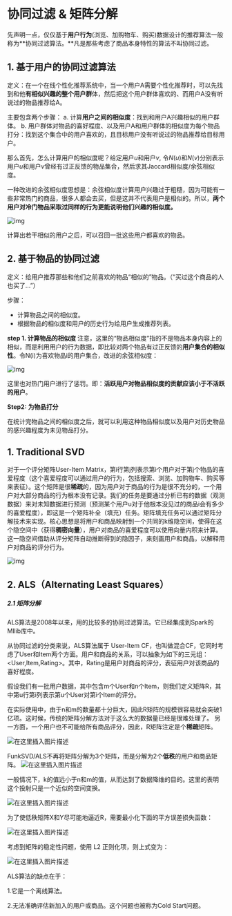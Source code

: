 # 协同过滤 & 矩阵分解

先声明一点，仅仅基于**用户行为**(浏览、加购物车、购买)数据设计的推荐算法一般称为**协同过滤算法。**凡是那些考虑了商品本身特性的算法不叫协同过滤。

## 1. 基于用户的协同过滤算法
定义：在一个在线个性化推荐系统中，当一个用户A需要个性化推荐时，可以先找到和他**有相似兴趣的整个用户群**体，然后把这个用户群体喜欢的、而用户A没有听说过的物品推荐给A。

主要包含两个步骤：
a. 计算**用户之间的相似度**：找到和用户A兴趣相似的用户群体。
b. 用户群体对物品的喜好程度、以及用户A和用户群体的相似度为每个物品打分：找到这个集合中的用户喜欢的，且目标用户没有听说过的物品推荐给目标用户。

那么首先，怎么计算用户的相似度呢？给定用户$u$和用户$v$, 令$N(u)$和$N(v)$分别表示用户$u$和用户$v$曾经有过正反馈的物品集合，然后求其Jaccard相似度/余弦相似度。

一种改进的余弦相似度思想是：余弦相似度计算用户兴趣过于粗糙，因为可能有一些非常热门的商品，很多人都会去买，但是这并不代表用户是相似的。所以，**两个用户对冷门物品采取过同样的行为更能说明他们兴趣的相似度。**

![img](https://img-blog.csdnimg.cn/20210203140847681.jpg?x-oss-process=image/watermark,type_ZmFuZ3poZW5naGVpdGk,shadow_10,text_aHR0cHM6Ly9ibG9nLmNzZG4ubmV0L3dlaXhpbl80MTMzMjAwOQ==,size_16,color_FFFFFF,t_70)

计算出若干相似的用户之后，可以召回一批这些用户都喜欢的物品。

## 2. 基于物品的协同过滤

定义：给用户推荐那些和他们之前喜欢的物品“相似的”物品。（“买过这个商品的人也买了...”）

步骤：

- 计算物品之间的相似度。
- 根据物品的相似度和用户的历史行为给用户生成推荐列表。

**step 1. 计算物品的相似度**
注意，这里的“物品相似度”指的不是物品本身内容上的相似，而是利用用户的行为数据，即比较对两个物品有过正反馈的**用户集合的相似性**。令N(i)为喜欢物品i的用户集合，改进的余弦相似度：

![img](https://img-blog.csdnimg.cn/20210203100434302.png)

这里也对热门用户进行了惩罚。即：**活跃用户对物品相似度的贡献应该小于不活跃的用户**。

**Step2: 为物品打分**

在统计完物品之间的相似度之后，就可以利用这种物品相似度以及用户对历史物品的感兴趣程度为未见物品打分。





## 1. Traditional SVD

对于一个评分矩阵User-Item Matrix，第i行第j列表示第i个用户对于第j个物品的喜爱程度（这个喜爱程度可以通过用户的行为，包括搜索、浏览、加购物车、购买等来表征）。这个矩阵是很**稀疏**的，因为用户对于商品的行为是很不充分的，一个用户对大部分商品的行为根本没有记录。我们的任务是要通过分析已有的数据（观测数据）来对未知数据进行预测（预测某个用户u对于他根本没见过的商品i会有多少的喜爱程度），即这是一个矩阵补全（填充）任务。矩阵填充任务可以通过矩阵分解技术来实现。核心思想是将用户和商品映射到一个共同的k维隐空间，使得在这个隐空间中（获得**稠密向量**），用户对商品的喜爱程度可以使用向量内积来计算。这一隐空间借助从评分矩阵自动推断得到的隐因子，来刻画用户和商品，以解释用户对商品的评分行为。

![img](https://img-blog.csdnimg.cn/20210205165110425.jpg?x-oss-process=image/watermark,type_ZmFuZ3poZW5naGVpdGk,shadow_10,text_aHR0cHM6Ly9ibG9nLmNzZG4ubmV0L3dlaXhpbl80MTMzMjAwOQ==,size_16,color_FFFFFF,t_70)



## 2. ALS（Alternating Least Squares）
##### 2.1 矩阵分解

ALS算法是2008年以来，用的比较多的协同过滤算法。它已经集成到Spark的Mllib库中。

从协同过滤的分类来说，ALS算法属于 User-Item CF，也叫做混合CF，它同时考虑了User和Item两个方面。用户和商品的关系，可以抽象为如下的三元组：<User,Item,Rating>。其中，Rating是用户对商品的评分，表征用户对该商品的喜好程度。

假设我们有一批用户数据，其中包含m个User和n个Item，则我们定义矩阵R，其中第u行第i列表示第u个User对第i个Item的评分。

在实际使用中，由于n和m的数量都十分巨大，因此R矩阵的规模很容易就会突破1亿项。这时候，传统的矩阵分解方法对于这么大的数据量已经是很难处理了。
另一方面，一个用户也不可能给所有商品评分，因此，R矩阵注定是个**稀疏**矩阵。

![在这里插入图片描述](https://img-blog.csdnimg.cn/20200311141437460.png?x-oss-process=image/watermark,type_ZmFuZ3poZW5naGVpdGk,shadow_10,text_aHR0cHM6Ly9ibG9nLmNzZG4ubmV0L0dGREdGSFNEUw==,size_16,color_FFFFFF,t_70)

FunkSVD/ALS不再将矩阵分解为3个矩阵，而是分解为2个**低秩**的用户和商品矩阵。                                                                                                            ![在这里插入图片描述](https://img-blog.csdnimg.cn/20200311142517330.png)

 一般情况下，k的值远小于n和m的值，从而达到了数据降维的目的。这里的表明这个投射只是一个近似的空间变换。

![在这里插入图片描述](https://img-blog.csdnimg.cn/20200311141507510.png?x-oss-process=image/watermark,type_ZmFuZ3poZW5naGVpdGk,shadow_10,text_aHR0cHM6Ly9ibG9nLmNzZG4ubmV0L0dGREdGSFNEUw==,size_16,color_FFFFFF,t_70)



为了使低秩矩阵X和Y尽可能地逼近R，需要最小化下面的平方误差损失函数：

![在这里插入图片描述](https://img-blog.csdnimg.cn/20200311142708968.png)

考虑到矩阵的稳定性问题，使用 L2 正则化项，则上式变为：

![在这里插入图片描述](https://img-blog.csdnimg.cn/20200311142713835.png)

ALS算法的缺点在于：

1.它是一个离线算法。

2.无法准确评估新加入的用户或商品。这个问题也被称为Cold Start问题。